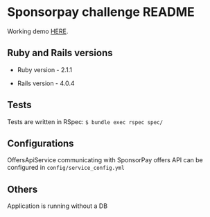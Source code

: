 # Sponsorpay challenge README

Working demo [HERE](http://dry-dawn-9575.herokuapp.com/ "Sponsorpay challenge demo").

## Ruby and Rails versions

* Ruby version - 2.1.1

* Rails version - 4.0.4

## Tests

Tests are written in RSpec: `$ bundle exec rspec spec/`

## Configurations

OffersApiService communicating with SponsorPay offers API can be configured in `config/service_config.yml`

## Others

Application is running without a DB